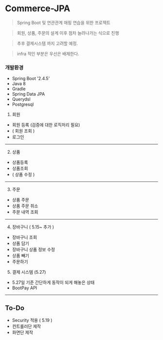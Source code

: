 # Commerce-JPA

> Spring Boot 및 연관관계 매핑 연습을 위한 프로젝트

> 회원, 상품, 주문의 설계 이후 점차 늘려나가는 식으로 진행

> 추후 결제시스템 까지 고려할 예정.

> infra 적인 부분은 우선은 배제한다.

### 개발환경
+ Spring Boot '2.4.5'
+ Java 8
+ Gradle
+ Spring Data JPA
+ Querydsl
+ Postgresql

1. 회원 
  + 회원 등록 (검증에 대한 로직처리 필요)
  + ( 회원 조회 )
  + 로그인 

---
2. 상품
+ 상품등록 
+ 상품조회
+ ( 상품 수정 )

---
3. 주문
+ 상품 주문
+ 상품 주문 취소
+ 주문 내역 조회

---
4. 장바구니 ( 5.15~ 추가 ) 
+ 장바구니 조회
+ 상품 담기
+ 장바구니 상품 정보 수정
+ 상품 빼기
+ 주문하기


5. 결제 시스템 (5.27)
+ 5.27일 기준 간단하게 동작이 되게 해놓은 상태
+ BootPay API

---
## To-Do
+ Security 적용 ( 5.19 )
+ 컨트롤러단 제작
+ 화면단 제작
